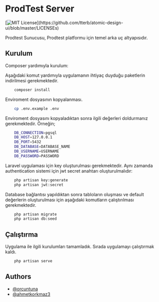 
# ProdTest Server
[![MIT License](https://img.shields.io/apm/l/atomic-design-ui.svg?)](https://github.com/tterb/atomic-design-ui/blob/master/LICENSEs)

Prodtest Sunucusu, Prodtest platformu için temel arka uç altyapısıdır.
## Kurulum

Composer yardımıyla kurulum:

Aşağıdaki komut yardımıyla uygulamanın ihtiyaç duyduğu paketlerin indirilmesi gerekmektedir.
```bash
    composer install
```

Enviroment dosyasının kopyalanması.
```bash
    cp .env.example .env
```

Enviroment dosyasını kopyaladıktan sonra ilgili değerleri doldurmanız gerekmektedir. Örneğin;
```bash
    DB_CONNECTION=pgsql
    DB_HOST=127.0.0.1
    DB_PORT=5432
    DB_DATABASE=DATABASE_NAME
    DB_USERNAME=USERNAME
    DB_PASSWORD=PASSWORD
```

Laravel uygulaması için key oluşturulması gerekmektedir. Aynı zamanda authentication sistemi için jwt secret anahtarı oluşturulmalıdır:
```bash
    php artisan key:generate
    php artisan jwt:secret
```

Database bağlantısı yapıldıktan sonra tabloların oluşması ve default değerlerin oluşturulması için aşağıdaki komutların çalıştırılması gerekmektedir.
```bash
    php artisan migrate
    php artisan db:seed
```

## Çalıştırma

Uygulama ile ilgili kurulumları tamamladık. Sırada uygulamayı çalıştırmak kaldı.
```bash
    php artisan serve
```

## Authors

- [@orcuntuna](https://github.com/orcuntuna)
- [@ahmetkorkmaz3](https://www.github.com/ahmetkorkmaz3)



